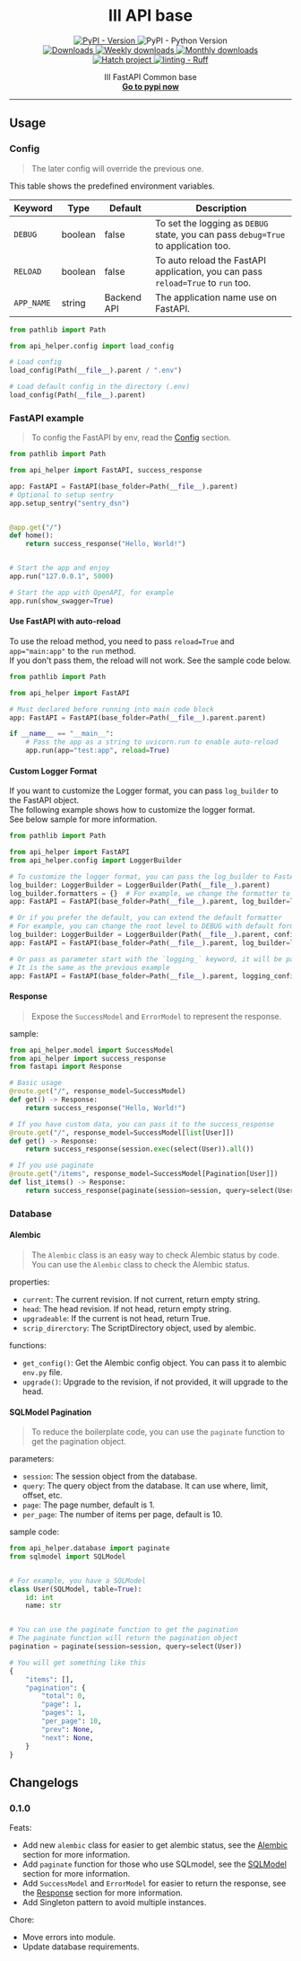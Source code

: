 <h1 align="center"><b>III API base</b></h1>

<div align="center">
<a href="https://pypi.org/project/iii-api-helper" target="_blank">
  <img src="https://img.shields.io/pypi/v/iii-api-helper.svg?logo=pypi&logoColor=gold&label=PyPI" alt="PyPI - Version">
</a>
<img alt="PyPI - Python Version" src="https://img.shields.io/pypi/pyversions/iii-api-helper.svg?logo=python&label=Python&logoColor=gold">
<br />
<a href="https://pepy.tech/project/iii-api-helper" >
  <img alt="Downloads" src="https://static.pepy.tech/badge/iii-api-helper"/>
</a>
<a href="https://pepy.tech/project/iii-api-helper" >
  <img alt="Weekly downloads" src="https://static.pepy.tech/badge/iii-api-helper/week"/>
</a>
<a href="https://pepy.tech/project/iii-api-helper" >
  <img alt="Monthly downloads" src="https://static.pepy.tech/badge/iii-api-helper/month"/>
</a>
<br />
<a href="https://github.com/pypa/hatch">
  <img alt="Hatch project" src="https://img.shields.io/badge/%F0%9F%A5%9A-Hatch-4051b5.svg">
</a>
<a href="https://github.com/astral-sh/ruff">
  <img alt="linting - Ruff" src="https://img.shields.io/endpoint?url=https://raw.githubusercontent.com/astral-sh/ruff/main/assets/badge/v2.json">
</a>
<p align="center">
III FastAPI Common base
<br />
<a href="https://pypi.org/project/iii-api-helper/"><strong>Go to pypi now</strong></a>
</p>
</div>

---

## Usage

### Config

> The later config will override the previous one.

This table shows the predefined environment variables.

| Keyword    | Type    | Default     | Description                                                                        |
|------------|---------|-------------|------------------------------------------------------------------------------------|
| `DEBUG`    | boolean | false       | To set the logging as `DEBUG` state, you can pass `debug=True` to application too. |
| `RELOAD`   | boolean | false       | To auto reload the FastAPI application, you can pass `reload=True` to `run` too.   |
| `APP_NAME` | string  | Backend API | The application name use on FastAPI.                                               |

```python
from pathlib import Path

from api_helper.config import load_config

# Load config
load_config(Path(__file__).parent / ".env")

# Load default config in the directory (.env)
load_config(Path(__file__).parent)
```

### FastAPI example

> To config the FastAPI by env, read the [Config](#config) section.

```python
from pathlib import Path

from api_helper import FastAPI, success_response

app: FastAPI = FastAPI(base_folder=Path(__file__).parent)
# Optional to setup sentry
app.setup_sentry("sentry_dsn")


@app.get("/")
def home():
    return success_response("Hello, World!")


# Start the app and enjoy
app.run("127.0.0.1", 5000)

# Start the app with OpenAPI, for example
app.run(show_swagger=True)
```

#### Use FastAPI with auto-reload

To use the reload method, you need to pass `reload=True` and `app="main:app"` to the `run` method.  
If you don't pass them, the reload will not work. See the sample code below.

```python
from pathlib import Path

from api_helper import FastAPI

# Must declared before running into main code block
app: FastAPI = FastAPI(base_folder=Path(__file__).parent.parent)

if __name__ == "__main__":
    # Pass the app as a string to uvicorn.run to enable auto-reload
    app.run(app="test:app", reload=True)
```

#### Custom Logger Format

If you want to customize the Logger format, you can pass `log_builder` to the FastAPI object.  
The following example shows how to customize the logger format.  
See below sample for more information.

```python
from pathlib import Path

from api_helper import FastAPI
from api_helper.config import LoggerBuilder

# To customize the logger format, you can pass the log_builder to FastAPI
log_builder: LoggerBuilder = LoggerBuilder(Path(__file__).parent)
log_builder.formatters = {}  # For example, we change the formatter to empty
app: FastAPI = FastAPI(base_folder=Path(__file__).parent, log_builder=log_builder)

# Or if you prefer the default, you can extend the default formatter
# For example, you can change the root level to DEBUG with default formatter
log_builder: LoggerBuilder = LoggerBuilder(Path(__file__).parent, config={"root": {"level": "DEBUG"}})
app: FastAPI = FastAPI(base_folder=Path(__file__).parent, log_builder=log_builder)

# Or pass as parameter start with the `logging_` keyword, it will be passed to the LoggerBuilder
# It is the same as the previous example
app: FastAPI = FastAPI(base_folder=Path(__file__).parent, logging_config={"root": {"level": "DEBUG"}})
```

#### Response

> Expose the `SuccessModel` and `ErrorModel` to represent the response.

sample:

```python
from api_helper.model import SuccessModel
from api_helper import success_response
from fastapi import Response

# Basic usage
@route.get("/", response_model=SuccessModel)
def get() -> Response:
    return success_response("Hello, World!")

# If you have custom data, you can pass it to the success_response
@route.get("/", response_model=SuccessModel[list[User]])
def get() -> Response:
    return success_response(session.exec(select(User)).all())

# If you use paginate
@route.get("/items", response_model=SuccessModel[Pagination[User]])
def list_items() -> Response:
    return success_response(paginate(session=session, query=select(User)))
```

### Database

#### Alembic

> The `Alembic` class is an easy way to check Alembic status by code.  
> You can use the `Alembic` class to check the Alembic status.

properties:

- `current`: The current revision. If not current, return empty string.
- `head`: The head revision. If not head, return empty string.
- `upgradeable`: If the current is not head, return True.
- `scrip_direrctory`: The ScriptDirectory object, used by alembic.

functions:

- `get_config()`: Get the Alembic config object. You can pass it to alembic `env.py` file.
- `upgrade()`: Upgrade to the revision, if not provided, it will upgrade to the head.

#### SQLModel Pagination

> To reduce the boilerplate code, you can use the `paginate` function to get the pagination object.

parameters:

- `session`: The session object from the database.
- `query`: The query object from the database. It can use where, limit, offset, etc.
- `page`: The page number, default is 1.
- `per_page`: The number of items per page, default is 10.

sample code:

```python
from api_helper.database import paginate
from sqlmodel import SQLModel


# For example, you have a SQLModel
class User(SQLModel, table=True):
    id: int
    name: str


# You can use the paginate function to get the pagination
# The paginate function will return the pagination object
pagination = paginate(session=session, query=select(User))

# You will get something like this
{
    "items": [],
    "pagination": {
        "total": 0,
        "page": 1,
        "pages": 1,
        "per_page": 10,
        "prev": None,
        "next": None,
    }
}
```

## Changelogs

### 0.1.0

Feats:

- Add new `alembic` class for easier to get alembic status, see the [Alembic](#alembic) section for more information.
- Add `paginate` function for those who use SQLmodel, see the [SQLModel](#sqlmodel-pagination) section for more
  information.
- Add `SuccessModel` and `ErrorModel` for easier to return the response, see the [Response](#response) section for more
  information.
- Add Singleton pattern to avoid multiple instances.

Chore:

- Move errors into module.
- Update database requirements.
